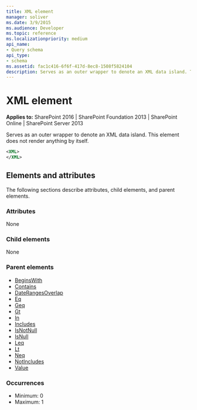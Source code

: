 ```yaml
---
title: XML element
manager: soliver
ms.date: 3/9/2015
ms.audience: Developer
ms.topic: reference
ms.localizationpriority: medium
api_name:
- Query schema
api_type:
- schema
ms.assetid: fac1c416-6f6f-417d-8ec8-1508f5824104
description: Serves as an outer wrapper to denote an XML data island. This element does not render anything by itself.
---
```


# XML element

**Applies to:** SharePoint 2016 | SharePoint Foundation 2013 | SharePoint Online | SharePoint Server 2013

Serves as an outer wrapper to denote an XML data island. This element does not render anything by itself.

```XML
<XML>
</XML>
```

## Elements and attributes

The following sections describe attributes, child elements, and parent elements.

### Attributes

None

### Child elements

None

### Parent elements

- [BeginsWith](beginswith-element-query.md)
- [Contains](contains-element-query.md)
- [DateRangesOverlap](daterangesoverlap-element-query.md)
- [Eq](eq-element-query.md)
- [Geq](geq-element-query.md)
- [Gt](gt-element-query.md)
- [In](in-element-query.md)
- [Includes](includes-element-query.md)
- [IsNotNull](isnotnull-element-query.md)
- [IsNull](isnull-element-query.md)
- [Leq](leq-element-query.md)
- [Lt](lt-element-query.md)
- [Neq](neq-element-query.md)
- [NotIncludes](notincludes-element-query.md)
- [Value](value-element-query.md)

### Occurrences

- Minimum: 0
- Maximum: 1

<br/>
